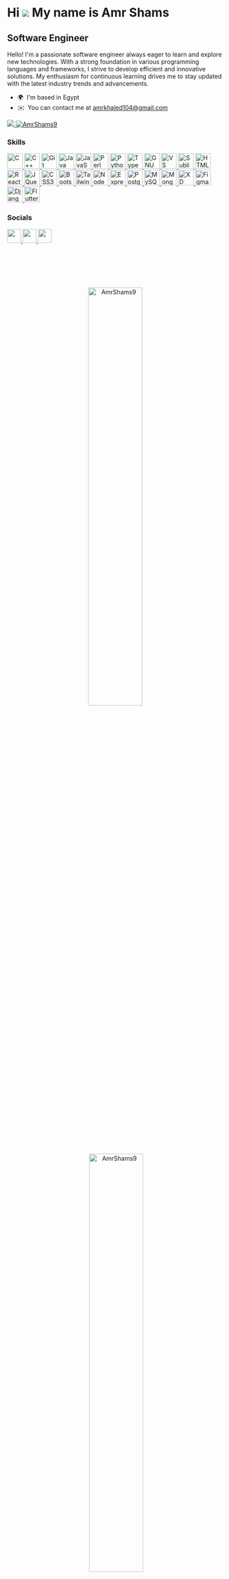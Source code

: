 Hi ![](https://user-images.githubusercontent.com/18350557/176309783-0785949b-9127-417c-8b55-ab5a4333674e.gif) My name is Amr Shams
=================================================================================================================================

Software Engineer
-----------------

Hello! I'm a passionate software engineer always eager to learn and explore new technologies. With a strong foundation in various programming languages and frameworks, I strive to develop efficient and innovative solutions. My enthusiasm for continuous learning drives me to stay updated with the latest industry trends and advancements.

* 🌍  I'm based in Egypt
* ✉️  You can contact me at [amrkhaled104@gmail.com](mailto:amrkhaled104@gmail.com)

<a href="https://www.github.com/AmrShams9" target="_blank" rel="noreferrer">
  <img src="https://img.shields.io/github/followers/AmrShams9?logo=github&style=for-the-badge&color=000000&labelColor=581c87" />
</a>
<a href="https://komarev.com/ghpvc/?username=AmrShams9">
  <img src="https://komarev.com/ghpvc/?username=AmrShams9&label=Profile%20views&color=0e75b6&style=for-the-badge" alt="AmrShams9" />
</a>

### Skills 

<p align="left">
  <a href="https://docs.microsoft.com/en-us/cpp/?view=msvc-170" target="_blank" rel="noreferrer">
    <img src="https://raw.githubusercontent.com/danielcranney/readme-generator/main/public/icons/skills/c-colored.svg" width="36" height="36" alt="C" />
  </a>
  <a href="https://docs.microsoft.com/en-us/cpp/?view=msvc-170" target="_blank" rel="noreferrer">
    <img src="https://raw.githubusercontent.com/danielcranney/readme-generator/main/public/icons/skills/cplusplus-colored.svg" width="36" height="36" alt="C++" />
  </a>
  <a href="https://git-scm.com/" target="_blank" rel="noreferrer">
    <img src="https://raw.githubusercontent.com/danielcranney/readme-generator/main/public/icons/skills/git-colored.svg" width="36" height="36" alt="Git" />
  </a>
  <a href="https://www.oracle.com/java/" target="_blank" rel="noreferrer">
    <img src="https://raw.githubusercontent.com/danielcranney/readme-generator/main/public/icons/skills/java-colored.svg" width="36" height="36" alt="Java" />
  </a>
  <a href="https://developer.mozilla.org/en-US/docs/Web/JavaScript" target="_blank" rel="noreferrer">
    <img src="https://raw.githubusercontent.com/danielcranney/readme-generator/main/public/icons/skills/javascript-colored.svg" width="36" height="36" alt="JavaScript" />
  </a>
  <a href="https://www.perl.org/" target="_blank" rel="noreferrer">
    <img src="https://raw.githubusercontent.com/danielcranney/readme-generator/main/public/icons/skills/perl-colored.svg" width="36" height="36" alt="Perl" />
  </a>
  <a href="https://www.python.org/" target="_blank" rel="noreferrer">
    <img src="https://raw.githubusercontent.com/danielcranney/readme-generator/main/public/icons/skills/python-colored.svg" width="36" height="36" alt="Python" />
  </a>
  <a href="https://www.typescriptlang.org/" target="_blank" rel="noreferrer">
    <img src="https://raw.githubusercontent.com/danielcranney/readme-generator/main/public/icons/skills/typescript-colored.svg" width="36" height="36" alt="TypeScript" />
  </a>
  <a href="https://www.gnu.org/software/bash/" target="_blank" rel="noreferrer">
    <img src="https://raw.githubusercontent.com/danielcranney/readme-generator/main/public/icons/skills/gnubash.svg" width="36" height="36" alt="GNU Bash" />
  </a>
  <a href="https://code.visualstudio.com/" target="_blank" rel="noreferrer">
    <img src="https://raw.githubusercontent.com/danielcranney/readme-generator/main/public/icons/skills/visualstudiocode.svg" width="36" height="36" alt="VS Code" />
  </a>
  <a href="https://www.sublimetext.com/index2" target="_blank" rel="noreferrer">
    <img src="https://raw.githubusercontent.com/danielcranney/readme-generator/main/public/icons/skills/sublimetext.svg" width="36" height="36" alt="Sublime Text" />
  </a>
  <a href="https://developer.mozilla.org/en-US/docs/Glossary/HTML5" target="_blank" rel="noreferrer">
    <img src="https://raw.githubusercontent.com/danielcranney/readme-generator/main/public/icons/skills/html5-colored.svg" width="36" height="36" alt="HTML5" />
  </a>
  <a href="https://reactjs.org/" target="_blank" rel="noreferrer">
    <img src="https://raw.githubusercontent.com/danielcranney/readme-generator/main/public/icons/skills/react-colored.svg" width="36" height="36" alt="React" />
  </a>
  <a href="https://jquery.com/" target="_blank" rel="noreferrer">
    <img src="https://raw.githubusercontent.com/danielcranney/readme-generator/main/public/icons/skills/jquery-colored.svg" width="36" height="36" alt="JQuery" />
  </a>
  <a href="https://www.w3.org/TR/CSS/#css" target="_blank" rel="noreferrer">
    <img src="https://raw.githubusercontent.com/danielcranney/readme-generator/main/public/icons/skills/css3-colored.svg" width="36" height="36" alt="CSS3" />
  </a>
  <a href="https://getbootstrap.com/" target="_blank" rel="noreferrer">
    <img src="https://raw.githubusercontent.com/danielcranney/readme-generator/main/public/icons/skills/bootstrap-colored.svg" width="36" height="36" alt="Bootstrap" />
  </a>
  <a href="https://tailwindcss.com/" target="_blank" rel="noreferrer">
    <img src="https://raw.githubusercontent.com/danielcranney/readme-generator/main/public/icons/skills/tailwindcss-colored.svg" width="36" height="36" alt="TailwindCSS" />
  </a>
  <a href="https://nodejs.org/en/" target="_blank" rel="noreferrer">
    <img src="https://raw.githubusercontent.com/danielcranney/readme-generator/main/public/icons/skills/nodejs-colored.svg" width="36" height="36" alt="NodeJS" />
  </a>
  <a href="https://expressjs.com/" target="_blank" rel="noreferrer">
    <img src="https://raw.githubusercontent.com/danielcranney/readme-generator/main/public/icons/skills/express-colored.svg" width="36" height="36" alt="Express" />
  </a>
  <a href="https://www.postgresql.org/" target="_blank" rel="noreferrer">
    <img src="https://raw.githubusercontent.com/danielcranney/readme-generator/main/public/icons/skills/postgresql-colored.svg" width="36" height="36" alt="PostgreSQL" />
  </a>
  <a href="https://www.mysql.com/" target="_blank" rel="noreferrer">
    <img src="https://raw.githubusercontent.com/danielcranney/readme-generator/main/public/icons/skills/mysql-colored.svg" width="36" height="36" alt="MySQL" />
  </a>
  <a href="https://www.mongodb.com/" target="_blank" rel="noreferrer">
    <img src="https://raw.githubusercontent.com/danielcranney/readme-generator/main/public/icons/skills/mongodb-colored.svg" width="36" height="36" alt="MongoDB" />
  </a>
  <a href="https://www.adobe.com/uk/products/xd.html" target="_blank" rel="noreferrer">
    <img src="https://raw.githubusercontent.com/danielcranney/readme-generator/main/public/icons/skills/xd-colored.svg" width="36" height="36" alt="XD" />
  </a>
  <a href="https://www.figma.com/" target="_blank" rel="noreferrer">
    <img src="https://raw.githubusercontent.com/danielcranney/readme-generator/main/public/icons/skills/figma-colored.svg" width="36" height="36" alt="Figma" />
  </a>
  <a href="https://www.djangoproject.com/" target="_blank" rel="noreferrer">
    <img src="https://raw.githubusercontent.com/danielcranney/readme-generator/main/public/icons/skills/django-colored.svg" width="36" height="36" alt="Django" />
  </a>
  <a href="https://flutter.dev/" target="_blank" rel="noreferrer">
    <img src="https://raw.githubusercontent.com/danielcranney/readme-generator/main/public/icons/skills/flutter-colored.svg" width="36" height="36" alt="Flutter" />
  </a>
</p>

### Socials

<p align="left">
  <a href="https://www.github.com/AmrShams9" target="_blank" rel="noreferrer">
    <picture>
      <source media="(prefers-color-scheme: dark)" srcset="https://raw.githubusercontent.com/danielcranney/readme-generator/main/public/icons/socials/github-dark.svg" />
      <source media="(prefers-color-scheme: light)" srcset="https://raw.githubusercontent.com/danielcranney/readme-generator/main/public/icons/socials/github.svg" />
      <img src="https://raw.githubusercontent.com/danielcranney/readme-generator/main/public/icons/socials/github.svg" width="32" height="32" />
    </picture>
  </a>
  <a href="http://www.instagram.com/AmrShams9" target="_blank" rel="noreferrer">
    <picture>
      <source media="(prefers-color-scheme: dark)" srcset="https://raw.githubusercontent.com/danielcranney/readme-generator/main/public/icons/socials/instagram-dark.svg" />
      <source media="(prefers-color-scheme: light)" srcset="https://raw.githubusercontent.com/danielcranney/readme-generator/main/public/icons/socials/instagram.svg" />
      <img src="https://raw.githubusercontent.com/danielcranney/readme-generator/main/public/icons/socials/instagram.svg" width="32" height="32" />
    </picture>
  </a>
  <a href="https://www.linkedin.com/in/amr-shams-22550a23b" target="_blank" rel="noreferrer">
    <picture>
      <source media="(prefers-color-scheme: dark)" srcset="https://raw.githubusercontent.com/danielcranney/readme-generator/main/public/icons/socials/linkedin-dark.svg" />
      <source media="(prefers-color-scheme: light)" srcset="https://raw.githubusercontent.com/danielcranney/readme-generator/main/public/icons/socials/linkedin.svg" />
      <img src="https://raw.githubusercontent.com/danielcranney/readme-generator/main/public/icons/socials/linkedin.svg" width="32" height="32" />
    </picture>
  </a>
</p>

<br>

<h1 align="center"></h1> 
<br>
<p align="center" margin="auto">
<img align="center"
            src="https://github-readme-stats.vercel.app/api/top-langs?username=AmrShams9&hide=css,scss,html&show_icons=true&locale=en&layout=donut&bg_color=0d1117&text_color=ffffff&langs_count=6"
            alt="AmrShams9" width="50%"/></p>
 <h1 align="center"></h1>

<br>

<p align="center" margin="auto">&nbsp;<img align="center" src="https://github-readme-stats.vercel.app/api?username=AmrShams9&show_icons=true&locale=en&bg_color=0d1117&text_color=ffffff&repo=convoychat"
    alt="AmrShams9" width="50%"/></p>
<h1 align="center"></h1>
<br>

<p align="center" margin="auto"><img align="center" src="https://github-readme-streak-stats.herokuapp.com/?user=AmrShams9&theme=dark&background=0d1117&date_format=M%20j%5B%2C%20Y%5D" alt="AmrShams9" width="50%"/></p>

<h1 align="center"></h1>   
<br>





